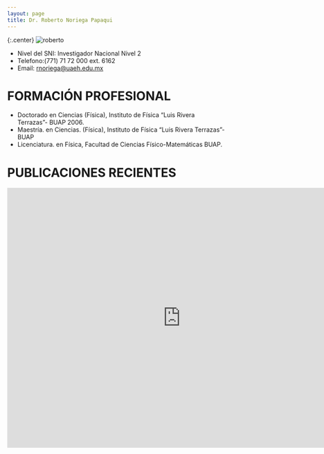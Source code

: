 ```yaml
---
layout: page
title: Dr. Roberto Noriega Papaqui
---
```


{:.center}
![roberto]({{site.baseurl}}/images/miembros/roberto.jpg)


+ Nivel del SNI: Investigador Nacional Nivel 2 
+ Telefono:(771) 71 72 000 ext. 6162
+ Email: rnoriega@uaeh.edu.mx

# FORMACIÓN PROFESIONAL 
- Doctorado en Ciencias (Física), Instituto de Física “Luis Rivera Terrazas”- BUAP 2006. 
- Maestría. en Ciencias. (Física), Instituto de Física “Luis Rivera Terrazas”- BUAP 
- Licenciatura. en Física, Facultad de Ciencias Físico-Matemáticas BUAP.


# PUBLICACIONES RECIENTES


<iframe src="http://inspirehep.net/search?p=exactauthor%3AR.Noriega.Papaqui.1&sf=earliestdate" height="600" width="800" frameborder="0" webkitallowfullscreen mozallowfullscreen allowfullscreen></iframe>
